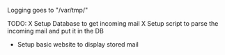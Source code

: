 Logging goes to "/var/tmp/<logfile>"

TODO:
X Setup Database to get incoming mail
X Setup script to parse the incoming mail and put it in the DB
- Setup basic website to display stored mail
